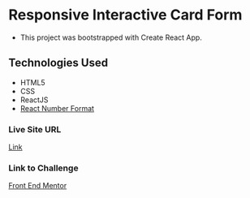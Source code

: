 # Responsive Interactive Card Form

-   This project was bootstrapped with Create React App.

## Technologies Used

-   HTML5
-   CSS
-   ReactJS
-   [React Number Format
    ](https://s-yadav.github.io/react-number-format/)

### Live Site URL

[Link](https://danzelcodes-form.netlify.app)

### Link to Challenge

[Front End Mentor](https://www.frontendmentor.io/challenges/interactive-card-details-form-XpS8cKZDWw)

